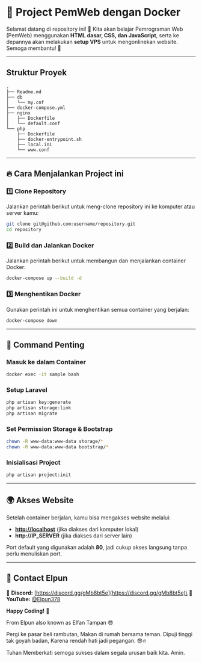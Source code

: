 # 📌 Project PemWeb dengan Docker

Selamat datang di repository ini! 🚀 Kita akan belajar Pemrograman Web (PemWeb) menggunakan **HTML dasar, CSS, dan JavaScript**, serta ke depannya akan melakukan **setup VPS** untuk mengonlinekan website. Semoga membantu! 🎉

---

## Struktur Proyek

```
.
├── Readme.md
├── db
│   └── my.cnf
├── docker-compose.yml
├── nginx
│   ├── Dockerfile
│   └── default.conf
└── php
    ├── Dockerfile
    ├── docker-entrypoint.sh
    ├── local.ini
    └── www.conf
```

---

## 🔥 Cara Menjalankan Project ini

### 1️⃣ Clone Repository

Jalankan perintah berikut untuk meng-clone repository ini ke komputer atau server kamu:

```bash
git clone git@github.com:username/repository.git
cd repository
```

### 2️⃣ Build dan Jalankan Docker

Jalankan perintah berikut untuk membangun dan menjalankan container Docker:

```bash
docker-compose up --build -d
```

### 3️⃣ Menghentikan Docker

Gunakan perintah ini untuk menghentikan semua container yang berjalan:

```bash
docker-compose down
```

---

## 🚀 Command Penting

### Masuk ke dalam Container

```bash
docker exec -it sample bash
```

### Setup Laravel

```bash
php artisan key:generate
php artisan storage:link
php artisan migrate
```

### Set Permission Storage & Bootstrap

```bash
chown -R www-data:www-data storage/*
chown -R www-data:www-data bootstrap/*
```

### Inisialisasi Project

```bash
php artisan project:init
```

---

## 🌍 Akses Website

Setelah container berjalan, kamu bisa mengakses website melalui:

- **[http://localhost](http://localhost)** (jika diakses dari komputer lokal)
- **http\://IP\_SERVER** (jika diakses dari server lain)

Port default yang digunakan adalah **80**, jadi cukup akses langsung tanpa perlu menuliskan port.

---

## 📢 Contact Elpun

📌 **Discord:** [https://discord.gg/gMb8bt5e](https://discord.gg/gMb8bt5e)\
📌 **YouTube:** [@Elpun378](https://www.youtube.com/@Elpun378)

**Happy Coding!** 🚀

From Elpun also known as Elfan Tampan 😎

Pergi ke pasar beli rambutan,
Makan di rumah bersama teman.
Dipuji tinggi tak goyah badan,
Karena rendah hati jadi pegangan. 😎🔥

Tuhan Memberkati semoga sukses dalam segala urusan baik kita. Amin.

